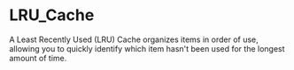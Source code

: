 # LRU_Cache
A Least Recently Used (LRU) Cache organizes items in order of use, allowing you to quickly identify which item hasn't been used for the longest amount of time.
